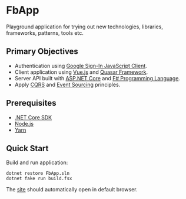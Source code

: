 ﻿# FbApp #

Playground application for trying out new technologies, libraries, frameworks, patterns, tools etc.


## Primary Objectives ##

* Authentication using [Google Sign-In JavaScript Client](https://developers.google.com/identity/sign-in/web/reference).
* Client application using [Vue.js](https://vuejs.org/) and [Quasar Framework](http://quasar-framework.org).
* Server API built with [ASP.NET Core](https://docs.microsoft.com/en-us/aspnet/core/) and [F# Programming Language](https://fsharp.org).
* Apply [CQRS](https://martinfowler.com/bliki/CQRS.html) and [Event Sourcing](https://martinfowler.com/eaaDev/EventSourcing.html) principles.


## Prerequisites ##

* [.NET Core SDK](https://www.microsoft.com/net/download)
* [Node.js](https://nodejs.org/en/)
* [Yarn](https://yarnpkg.com/en/)


## Quick Start ##

Build and run application:

```
dotnet restore FbApp.sln
dotnet fake run build.fsx
```

The [site](http://localhost:8080) should automatically open in default browser.
